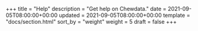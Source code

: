 +++
title = "Help"
description = "Get help on Chewdata."
date = 2021-09-05T08:00:00+00:00
updated = 2021-09-05T08:00:00+00:00
template = "docs/section.html"
sort_by = "weight"
weight = 5
draft = false
+++

